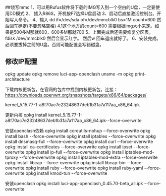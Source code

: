 
##烧写mmc
1、可以用Rufus软件将下载的IMG写入到一个空白的U盘，一定要使用DD模式
2、 插入R86S，开机按F7选择U盘启动
3、启动后直接激活控制台。开始写入命令。
4、输入
dd if=/dev/sda of=/dev/mmcblk0 bs=1M count=600 然后回车确定(不要忽略空格)
4.1这个地方的count=600 需要根据img大小来定。如果是500多M那就600，600多M那就700
5、上面完成后还需要修复分区表。fdisk /dev/mmcblk0 然后会显示红字。 然后w 回车退出就好了。
6、安装完成。必须要拔掉之前的U盘。否则可能配置会写错磁盘。



## 修改IP配置




opkg update
opkg remove luci-app-openclash
uname -m
opkg print-architecture

下载内核更新包，在官网的包库中找到内核更新包，连接：https://downloads.openwrt.org/snapshots/targets/x86/64/packages/

kernel_5.15.77-1-a8f70ac7e23248637deb1b31a7a117aa_x86_64.ipk

更新内核
opkg install kernel_5.15.77-1-a8f70ac7e23248637deb1b31a7a117aa_x86_64.ipk--force-overwrite

安装openclash依赖
opkg install coreutils-nohup --force-overwrite
opkg install bash --force-overwrite
opkg install iptables --force-overwrite
opkg install dnsmasq-full --force-overwrite
opkg install curl --force-overwrite
opkg install ca-certificates --force-overwrite
opkg install ipset --force-overwrite
opkg install ip-full --force-overwrite
opkg install iptables-mod-tproxy --force-overwrite
opkg install iptables-mod-extra --force-overwrite
opkg install libcap --force-overwrite
opkg install libcap-bin --force-overwrite
opkg install ruby --force-overwrite
opkg install ruby-yaml --force-overwrite
opkg install kmod-tun --force-overwrite

安装openclash
opkg install luci-app-openclash_0.45.70-beta_all.ipk
--force-overwrite

